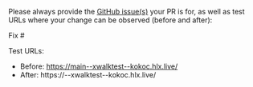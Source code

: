 Please always provide the [GitHub issue(s)](../issues) your PR is for, as well as test URLs where your change can be observed (before and after):

Fix #<gh-issue-id>

Test URLs:
- Before: https://main--xwalktest--kokoc.hlx.live/
- After: https://<branch>--xwalktest--kokoc.hlx.live/
